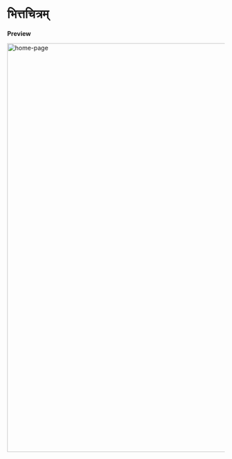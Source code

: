 # भित्तचित्रम्

**Preview**

<img width="949" alt="home-page" src="https://github.com/harshilvaliya/wallpaper-site/assets/153071626/85ada8d1-4ee3-45f9-85ff-261aa4174627">
